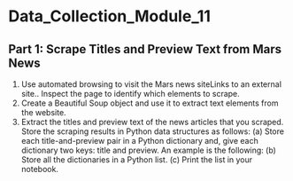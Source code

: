 # Data_Collection_Module_11

## Part 1: Scrape Titles and Preview Text from Mars News

1. Use automated browsing to visit the Mars news siteLinks to an external site.. Inspect the page to identify which elements to scrape.
2. Create a Beautiful Soup object and use it to extract text elements from the website.
3. Extract the titles and preview text of the news articles that you scraped. Store the scraping results in Python data structures as follows:
      (a) Store each title-and-preview pair in a Python dictionary and, give each dictionary two keys: title and preview. An example is the following:
      (b) Store all the dictionaries in a Python list.
      (c) Print the list in your notebook.

   
     
